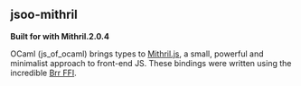 jsoo-mithril
------------
**Built for with Mithril.2.0.4**

OCaml (js_of_ocaml) brings types to [Mithril.js](https://mithril.js.org/), a small, powerful and minimalist approach to front-end JS. These bindings were written using the incredible [Brr FFI](https://github.com/dbuenzli/brr).
